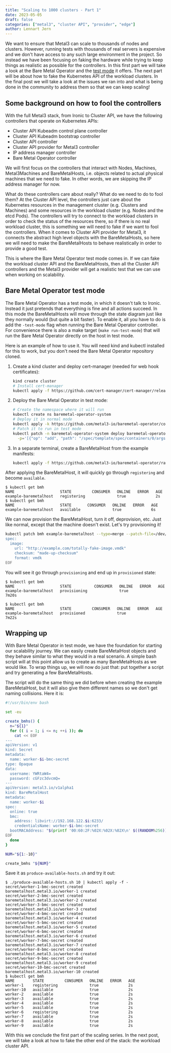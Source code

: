 ```yaml
---
title: "Scaling to 1000 clusters - Part 1"
date: 2023-05-05
draft: false
categories: ["metal3", "cluster API", "provider", "edge"]
author: Lennart Jern
---
```


We want to ensure that Metal3 can scale to thousands of nodes and clusters.
However, running tests with thousands of real servers is expensive and we don't have access to any such large environment in the project.
So instead we have been focusing on faking the hardware while trying to keep things as realistic as possible for the controllers.
In this first part we will take a look at the Bare Metal Operator and the [test mode](https://github.com/metal3-io/baremetal-operator/blob/b76dde223937009cebb9da85e6f1793a544675e6/docs/dev-setup.md?plain=1#L62) it offers.
The next part will be about how to fake the Kubernetes API of the workload clusters.
In the final post we will take a look at the issues we ran into and what is being done in the community to address them so that we can keep scaling!

## Some background on how to fool the controllers

With the full Metal3 stack, from Ironic to Cluster API, we have the following controllers that operate on Kubernetes APIs:

- Cluster API Kubeadm control plane controller
- Cluster API Kubeadm bootstrap controller
- Cluster API controller
- Cluster API provider for Metal3 controller
- IP address manager controller
- Bare Metal Operator controller

We will first focus on the controllers that interact with Nodes, Machines, Metal3Machines and BareMetalHosts, i.e. objects related to actual physical machines that we need to fake.
In other words, we are skipping the IP address manager for now.

What do these controllers care about really?
What do we need to do to fool them?
At the Cluster API level, the controllers just care about the Kubernetes resources in the management cluster (e.g. Clusters and Machines) and some resources in the workload cluster (e.g. Nodes and the etcd Pods).
The controllers will try to connect to the workload clusters in order to check the status of the resources there, so if there is no real workload cluster, this is something we will need to fake if we want to fool the controllers.
When it comes to Cluster API provider for Metal3, it connects the abstract high level objects with the BareMetalHosts, so here we will need to make the BareMetalHosts to behave realistically in order to provide a good test.

This is where the Bare Metal Operator test mode comes in.
If we can fake the workload cluster API and the BareMetalHosts, then all the Cluster API controllers and the Metal3 provider will get a realistic test that we can use when working on scalability.

## Bare Metal Operator test mode

The Bare Metal Operator has a test mode, in which it doesn't talk to Ironic.
Instead it just pretends that everything is fine and all actions succeed.
In this mode the BareMetalHosts will move through the state diagram just like they normally would (but quite a bit faster).
To enable it, all you have to do is add the `-test-mode` flag when running the Bare Metal Operator controller.
For convenience there is also a make target (`make run-test-mode`) that will run the Bare Metal Operator directly on the host in test mode.

Here is an example of how to use it.
You will need kind and kubectl installed for this to work, but you don't need the Bare Metal Operator repository cloned.

1. Create a kind cluster and deploy cert-manager (needed for web hook certificates):

   ```bash
   kind create cluster
   # Install cert-manager
   kubectl apply -f https://github.com/cert-manager/cert-manager/releases/download/v1.11.0/cert-manager.yaml
   ```

1. Deploy the Bare Metal Operator in test mode:

   ```bash
   # Create the namespace where it will run
   kubectl create ns baremetal-operator-system
   # Deploy it in normal mode
   kubectl apply -k https://github.com/metal3-io/baremetal-operator/config/default
   # Patch it to run in test mode
   kubectl patch -n baremetal-operator-system deploy baremetal-operator-controller-manager --type=json \
     -p='[{"op": "add", "path": "/spec/template/spec/containers/0/args/-", "value": "--test-mode"}]'
   ```

1. In a separate terminal, create a BareMetalHost from the example manifests:

   ```bash
   kubectl apply -f https://github.com/metal3-io/baremetal-operator/raw/main/examples/example-host.yaml
   ```

After applying the BareMetalHost, it will quickly go through `registering` and become `available`.

```console
$ kubectl get bmh
NAME                    STATE         CONSUMER   ONLINE   ERROR   AGE
example-baremetalhost   registering              true             2s
$ kubectl get bmh
NAME                    STATE       CONSUMER   ONLINE   ERROR   AGE
example-baremetalhost   available              true             6s
```

We can now provision the BareMetalHost, turn it off, deprovision, etc.
Just like normal, except that the machine doesn't exist.
Let's try provisioning it!

```bash
kubectl patch bmh example-baremetalhost --type=merge --patch-file=/dev/stdin <<EOF
spec:
  image:
    url: "http://example.com/totally-fake-image.vmdk"
    checksum: "made-up-checksum"
    format: vmdk
EOF
```

You will see it go through `provisioning` and end up in `provisioned` state:

```console
$ kubectl get bmh
NAME                    STATE          CONSUMER   ONLINE   ERROR   AGE
example-baremetalhost   provisioning              true             7m20s

$ kubectl get bmh
NAME                    STATE         CONSUMER   ONLINE   ERROR   AGE
example-baremetalhost   provisioned              true             7m22s
```

## Wrapping up

With Bare Metal Operator in test mode, we have the foundation for starting our scalability journey.
We can easily create BareMetalHost objects and they behave similar to what they would in a real scenario.
A simple bash script will at this point allow us to create as many BareMetalHosts as we would like.
To wrap things up, we will now do just that: put together a script and try generating a few BareMetalHosts.

The script will do the same thing we did before when creating the example BareMetalHost, but it will also give them different names so we don't get naming collisions.
Here it is:

```bash
#!/usr/bin/env bash

set -eu

create_bmhs() {
  n="${1}"
  for (( i = 1; i <= n; ++i )); do
    cat << EOF
---
apiVersion: v1
kind: Secret
metadata:
  name: worker-$i-bmc-secret
type: Opaque
data:
  username: YWRtaW4=
  password: cGFzc3dvcmQ=
---
apiVersion: metal3.io/v1alpha1
kind: BareMetalHost
metadata:
  name: worker-$i
spec:
  online: true
  bmc:
    address: libvirt://192.168.122.$i:6233/
    credentialsName: worker-$i-bmc-secret
  bootMACAddress: "$(printf '00:60:2F:%02X:%02X:%02X\n' $((RANDOM%256)) $((RANDOM%256)) $((RANDOM%256)))"
EOF
  done
}

NUM="${1:-10}"

create_bmhs "${NUM}"
```

Save it as `produce-available-hosts.sh` and try it out:

```console
$ ./produce-available-hosts.sh 10 | kubectl apply -f -
secret/worker-1-bmc-secret created
baremetalhost.metal3.io/worker-1 created
secret/worker-2-bmc-secret created
baremetalhost.metal3.io/worker-2 created
secret/worker-3-bmc-secret created
baremetalhost.metal3.io/worker-3 created
secret/worker-4-bmc-secret created
baremetalhost.metal3.io/worker-4 created
secret/worker-5-bmc-secret created
baremetalhost.metal3.io/worker-5 created
secret/worker-6-bmc-secret created
baremetalhost.metal3.io/worker-6 created
secret/worker-7-bmc-secret created
baremetalhost.metal3.io/worker-7 created
secret/worker-8-bmc-secret created
baremetalhost.metal3.io/worker-8 created
secret/worker-9-bmc-secret created
baremetalhost.metal3.io/worker-9 created
secret/worker-10-bmc-secret created
baremetalhost.metal3.io/worker-10 created
$ kubectl get bmh
NAME        STATE         CONSUMER   ONLINE   ERROR   AGE
worker-1    registering              true             2s
worker-10   available                true             2s
worker-2    available                true             2s
worker-3    available                true             2s
worker-4    available                true             2s
worker-5    available                true             2s
worker-6    registering              true             2s
worker-7    available                true             2s
worker-8    available                true             2s
worker-9    available                true             2s
```

With this we conclude the first part of the scaling series.
In the next post, we will take a look at how to fake the other end of the stack: the workload cluster API.
